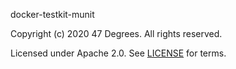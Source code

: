 [comment]: <> (Don't edit this file!)
[comment]: <> (It is automatically updated after every release of https://github.com/47degrees/.github)
[comment]: <> (If you want to suggest a change, please open a PR or issue in that repository)

docker-testkit-munit

Copyright (c) 2020 47 Degrees. All rights reserved.

Licensed under Apache 2.0. See [LICENSE](LICENSE.md) for terms.

